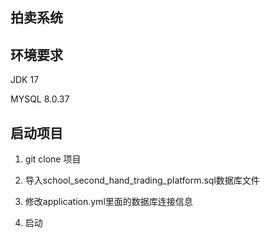 ## 拍卖系统

## 环境要求
JDK 17

MYSQL 8.0.37

## 启动项目

1. git clone 项目

2. 导入school_second_hand_trading_platform.sql数据库文件

3. 修改application.yml里面的数据库连接信息

4. 启动